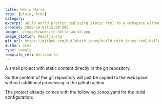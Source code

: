 ```yaml
---
title: Hello World
tags: [plain, html]
category:
excerpt: Hello World project deploying static html to a webspace without build step
created: 2020-10-01T15:00:00Z
image: ./images/website-hello-world.png
image_caption: Reactjs.org
git_url: https://github.com/buildwith-ionos/build-with-ionos-html-hello-world
author: alex
type: sample
template_ref: helloworld
---
```

A small project with static content directly in the git repository.

So the content of the git repository will just be copied to the webspace without additional processing in the github action.

The project already comes with the following .ionos.yaml for the build configuration:
